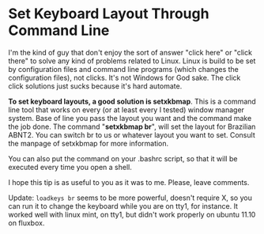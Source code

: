 

# Set Keyboard Layout Through Command Line

I'm the kind of guy that don't enjoy the sort of answer "click here" or "click there" to solve any kind of problems related to Linux. Linux is build to be set by configuration files and command line programs (which changes the configuration files), not clicks. It's not Windows for God sake. The click click solutions just sucks because it's hard automate.

**To set keyboard layouts, a good solution is setxkbmap**. This is a command line tool that works on every (or at least every I tested) window manager system. Base of line you pass the layout you want and the command make the job done. The command "**setxkbmap br**", will set the layout for Brazilian ABNT2. You can switch br to us or whatever layout you want to set. Consult the manpage of setxkbmap for more information.

You can also put the command on your .bashrc script, so that it will be executed every time you open a shell.

I hope this tip is as useful to you as it was to me. Please, leave comments.

Update: `loadkeys br` seems to be more powerful, doesn't require X, so you can run it to change the keyboard while you are on tty1, for instance. It worked well with linux mint, on tty1, but didn't work properly on ubuntu 11.10 on fluxbox.
